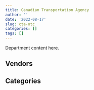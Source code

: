 ```yaml
---
title: Canadian Transportation Agency
author: ''
date: '2022-08-17'
slug: cta-otc
categories: []
tags: []
---
```


<script src="/rmarkdown-libs/htmlwidgets/htmlwidgets.js"></script>
<link href="/rmarkdown-libs/datatables-css/datatables-crosstalk.css" rel="stylesheet" />
<script src="/rmarkdown-libs/datatables-binding/datatables.js"></script>
<script src="/rmarkdown-libs/jquery/jquery-3.6.0.min.js"></script>
<link href="/rmarkdown-libs/dt-core-bootstrap/css/dataTables.bootstrap.min.css" rel="stylesheet" />
<link href="/rmarkdown-libs/dt-core-bootstrap/css/dataTables.bootstrap.extra.css" rel="stylesheet" />
<script src="/rmarkdown-libs/dt-core-bootstrap/js/jquery.dataTables.min.js"></script>
<script src="/rmarkdown-libs/dt-core-bootstrap/js/dataTables.bootstrap.min.js"></script>
<link href="/rmarkdown-libs/crosstalk/css/crosstalk.min.css" rel="stylesheet" />
<script src="/rmarkdown-libs/crosstalk/js/crosstalk.min.js"></script>
<script src="/rmarkdown-libs/htmlwidgets/htmlwidgets.js"></script>
<link href="/rmarkdown-libs/datatables-css/datatables-crosstalk.css" rel="stylesheet" />
<script src="/rmarkdown-libs/datatables-binding/datatables.js"></script>
<script src="/rmarkdown-libs/jquery/jquery-3.6.0.min.js"></script>
<link href="/rmarkdown-libs/dt-core-bootstrap/css/dataTables.bootstrap.min.css" rel="stylesheet" />
<link href="/rmarkdown-libs/dt-core-bootstrap/css/dataTables.bootstrap.extra.css" rel="stylesheet" />
<script src="/rmarkdown-libs/dt-core-bootstrap/js/jquery.dataTables.min.js"></script>
<script src="/rmarkdown-libs/dt-core-bootstrap/js/dataTables.bootstrap.min.js"></script>
<link href="/rmarkdown-libs/crosstalk/css/crosstalk.min.css" rel="stylesheet" />
<script src="/rmarkdown-libs/crosstalk/js/crosstalk.min.js"></script>

Department content here.

## Vendors

<div id="htmlwidget-1" style="width:100%;height:auto;" class="datatables html-widget"></div>
<script type="application/json" data-for="htmlwidget-1">{"x":{"style":"bootstrap","filter":"none","vertical":false,"data":[["<a href=\"/vendors/1019837_ontario/\">1019837 ONTARIO<\/a>","<a href=\"/vendors/access_2_networks/\">ACCESS 2 NETWORKS<\/a>","<a href=\"/vendors/adrm_technology_consulting/\">ADRM TECHNOLOGY CONSULTING<\/a>","<a href=\"/vendors/advanced_business_interiors/\">ADVANCED BUSINESS INTERIORS<\/a>","<a href=\"/vendors/altis_human_resources/\">ALTIS HUMAN RESOURCES<\/a>","<a href=\"/vendors/bell_canada/\">BELL CANADA<\/a>","<a href=\"/vendors/blackberry/\">BLACKBERRY<\/a>","<a href=\"/vendors/carahsoft_technology/\">CARAHSOFT TECHNOLOGY<\/a>","<a href=\"/vendors/cbci_telecom/\">CBCI TELECOM<\/a>","<a href=\"/vendors/cdw_canada/\">CDW CANADA<\/a>","<a href=\"/vendors/charron_human_resources/\">CHARRON HUMAN RESOURCES<\/a>","<a href=\"/vendors/cision_canada/\">CISION CANADA<\/a>","<a href=\"/vendors/closereach/\">CLOSEREACH<\/a>","<a href=\"/vendors/cnw_group/\">CNW GROUP<\/a>","<a href=\"/vendors/cossette_communications/\">COSSETTE COMMUNICATIONS<\/a>","<a href=\"/vendors/cpcs_transcom/\">CPCS TRANSCOM<\/a>","<a href=\"/vendors/decisive_technologies/\">DECISIVE TECHNOLOGIES<\/a>","<a href=\"/vendors/dell_computer/\">DELL COMPUTER<\/a>","<a href=\"/vendors/donna_cona/\">DONNA CONA<\/a>","<a href=\"/vendors/dynamic_personnel_consultants/\">DYNAMIC PERSONNEL CONSULTANTS<\/a>","<a href=\"/vendors/excel_human_resources/\">EXCEL HUMAN RESOURCES<\/a>","<a href=\"/vendors/fmc_professionals/\">FMC PROFESSIONALS<\/a>","<a href=\"/vendors/ford_motor_company/\">FORD MOTOR COMPANY<\/a>","<a href=\"/vendors/gartner/\">GARTNER<\/a>","<a href=\"/vendors/hypertec/\">HYPERTEC<\/a>","<a href=\"/vendors/ibiska_telecom/\">IBISKA TELECOM<\/a>","<a href=\"/vendors/iceberg_networks/\">ICEBERG NETWORKS<\/a>","<a href=\"/vendors/insa/\">INSA<\/a>","<a href=\"/vendors/iron_mountain/\">IRON MOUNTAIN<\/a>","<a href=\"/vendors/it_net_consultants/\">IT NET CONSULTANTS<\/a>","<a href=\"/vendors/konica_minolta_business_solutions/\">KONICA MINOLTA BUSINESS SOLUTIONS<\/a>","<a href=\"/vendors/lexisnexis_canada/\">LEXISNEXIS CANADA<\/a>","<a href=\"/vendors/maxsys_staffing_and_consulting/\">MAXSYS STAFFING AND CONSULTING<\/a>","<a href=\"/vendors/mgis/\">MGIS<\/a>","<a href=\"/vendors/microsoft_canada/\">MICROSOFT CANADA<\/a>","<a href=\"/vendors/mishkumi_technologies/\">MISHKUMI TECHNOLOGIES<\/a>","<a href=\"/vendors/modis_canada/\">MODIS CANADA<\/a>","<a href=\"/vendors/nisha_techonologies/\">NISHA TECHONOLOGIES<\/a>","<a href=\"/vendors/opentext/\">OPENTEXT<\/a>","<a href=\"/vendors/oracle_canada/\">ORACLE CANADA<\/a>","<a href=\"/vendors/panasonic/\">PANASONIC<\/a>","<a href=\"/vendors/printers_plus/\">PRINTERS PLUS<\/a>","<a href=\"/vendors/qmr/\">QMR<\/a>","<a href=\"/vendors/quintet_consulting/\">QUINTET CONSULTING<\/a>","<a href=\"/vendors/sas_institute/\">SAS INSTITUTE<\/a>","<a href=\"/vendors/sdl_international_canada/\">SDL INTERNATIONAL CANADA<\/a>","<a href=\"/vendors/sensus_communication_solutions/\">SENSUS COMMUNICATION SOLUTIONS<\/a>","<a href=\"/vendors/simplex_grinnell/\">SIMPLEX GRINNELL<\/a>","<a href=\"/vendors/softchoice/\">SOFTCHOICE<\/a>","<a href=\"/vendors/systemscope/\">SYSTEMSCOPE<\/a>","<a href=\"/vendors/teknion/\">TEKNION<\/a>","<a href=\"/vendors/telus_canada/\">TELUS CANADA<\/a>","<a href=\"/vendors/toshiba_canada/\">TOSHIBA CANADA<\/a>","<a href=\"/vendors/totem_offisource/\">TOTEM OFFISOURCE<\/a>","<a href=\"/vendors/ubiqus_canada/\">UBIQUS CANADA<\/a>","<a href=\"/vendors/university_of_saskatchewan/\">UNIVERSITY OF SASKATCHEWAN<\/a>","<a href=\"/vendors/vmware/\">VMWARE<\/a>","<a href=\"/vendors/westbury_national_show_systems/\">WESTBURY NATIONAL SHOW SYSTEMS<\/a>","<a href=\"/vendors/zycom/\">ZYCOM<\/a>"],["$  26,166.66","$  18,110.66",null,"$  39,208.34",null,null,null,null,"$ 172,832.42",null,null,"$  29,127.27",null,"$   1,786.82","$  86,883.45",null,null,"$  25,442.60","$ 132,080.43","$  14,560.44","$  41,735.50",null,null,"$  19,092.40",null,null,null,null,"$  17,739.10",null,null,"$   9,486.33","$   6,874.93","$  57,711.21","$ 126,647.21",null,"$ 151,407.35","$  15,947.92",null,"$  42,972.51","$  55,983.06","$   8,285.55","$  13,532.00",null,null,null,null,null,"$  14,961.13",null,"$  54,016.34",null,"$   6,708.85",null,"$  29,602.65",null,"$  25,036.64",null,"$  78,417.12"],["$  30,809.13","$  18,110.66",null,"$ 348,978.99",null,null,null,"$   6,739.17","$ 193,782.88","$  27,511.73","$  24,408.00","$  29,127.27","$  22,830.94","$   2,415.52","$ 193,382.55",null,null,"$  24,098.00",null,"$  17,143.74","$  16,689.28","$  11,300.00",null,"$  56,041.19",null,"$  42,137.34",null,null,"$  17,739.10","$  68,515.39","$  12,971.76","$   9,507.32","$   7,566.07","$  57,711.21","$  68,067.45","$   1,502.32","$ 151,407.35","$  25,573.35",null,"$  30,964.93",null,"$   8,285.55","$  13,532.00",null,"$  34,424.36","$   1,581.51","$     208.85","$  22,351.14",null,"$  24,860.00","$  51,169.39",null,"$  39,127.15","$  18,726.93","$  29,602.65",null,"$  14,049.24","$  12,427.18","$ 133,928.89"],["$  30,893.54","$   2,356.05",null,null,null,null,null,"$   3,411.19",null,"$  41,931.68",null,"$  29,207.07",null,"$   2,422.14",null,"$  24,909.33","$   3,064.56","$   9,108.18",null,"$  17,190.71",null,null,null,"$  42,494.46",null,"$ 176,284.42",null,"$   9,931.37","$  17,787.70","$ 290,299.83","$  50,927.82","$   9,533.37","$   7,586.80","$   4,743.39","$  97,956.84","$   2,749.24","$ 151,822.16","$ 123,559.28",null,"$  31,584.22",null,"$   8,308.25","$  16,464.78","$  60,532.50","$ 114,864.83","$  10,967.44",null,null,null,null,null,null,"$  42,115.08",null,"$  29,683.76","$   9,750.00","$  14,918.19",null,"$ 106,262.66"],["$  30,809.13","$  26,387.70","$  66,091.33",null,"$ 130,200.00","$  84,128.87","$  14,753.62",null,null,"$  24,742.63",null,"$  29,127.27",null,"$   2,415.52",null,null,"$  26,014.20","$   9,083.29",null,"$  17,143.74","$ 209,332.04",null,"$   5,570.71",null,"$ 109,226.40",null,"$  81,544.32","$  45,875.86","$  17,739.10","$ 250,234.83","$  36,508.64","$   9,802.77","$   7,566.07",null,"$  97,689.20","$   2,741.73",null,"$ 136,125.33","$   1,356.08","$  29,887.73",null,"$   2,787.90","$   8,448.44",null,"$  91,467.31","$   1,041.85",null,null,null,null,null,"$   4,418.15","$  42,000.02",null,"$  29,602.65",null,"$  14,919.63",null,"$ 326,879.73"]],"container":"<table class=\"table table-striped table-hover row-border order-column display\">\n  <thead>\n    <tr>\n      <th>Vendor<\/th>\n      <th>2017-2018<\/th>\n      <th>2018-2019<\/th>\n      <th>2019-2020<\/th>\n      <th>2020-2021<\/th>\n    <\/tr>\n  <\/thead>\n<\/table>","options":{"order":[[4,"desc"]],"pageLength":10,"autoWidth":true,"columnDefs":[],"orderClasses":false}},"evals":[],"jsHooks":[]}</script>

## Categories

<div id="htmlwidget-2" style="width:100%;height:auto;" class="datatables html-widget"></div>
<script type="application/json" data-for="htmlwidget-2">{"x":{"style":"bootstrap","filter":"none","vertical":false,"data":[["<a href=\"/categories/10_office_management/\">Office management<\/a>","<a href=\"/categories/2_professional_services/\">Professional services<\/a>","<a href=\"/categories/3_information_technology/\">Information technology<\/a>","<a href=\"/categories/5_transportation_and_logistics/\">Transportation and logistics<\/a>","<a href=\"/categories/6_industrial_products_and_services/\">Industrial products and services<\/a>","<a href=\"/categories/9_human_capital/\">Human capital<\/a>"],["$   104,829.19","$   545,749.06","$   941,463.95",null,"$   260,993.22","$   163,880.08"],["$   478,249.22","$   776,571.90","$ 1,044,806.19",null,"$   194,058.14","$   225,428.92"],["$    10,808.83","$   627,171.91","$ 1,531,369.66",null,"$     6,553.67","$   202,995.69"],["$     2,787.90","$   656,727.72","$ 1,790,594.40","$     5,570.71","$    30,573.86","$   196,067.48"]],"container":"<table class=\"table table-striped table-hover row-border order-column display\">\n  <thead>\n    <tr>\n      <th>Category<\/th>\n      <th>2017-2018<\/th>\n      <th>2018-2019<\/th>\n      <th>2019-2020<\/th>\n      <th>2020-2021<\/th>\n    <\/tr>\n  <\/thead>\n<\/table>","options":{"order":[[4,"desc"]],"pageLength":20,"autoWidth":true,"columnDefs":[],"orderClasses":false,"lengthMenu":[10,20,25,50,100]}},"evals":[],"jsHooks":[]}</script>
